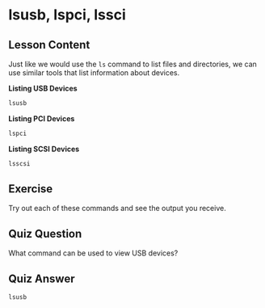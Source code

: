 # lsusb, lspci, lssci

## Lesson Content

Just like we would use the `ls` command to list files and directories, we can use similar tools that list information about devices.

**Listing USB Devices**

```bash
lsusb
```

**Listing PCI Devices**

```bash
lspci
```

**Listing SCSI Devices**

```bash
lsscsi
```

## Exercise

Try out each of these commands and see the output you receive.

## Quiz Question

What command can be used to view USB devices?

## Quiz Answer

`lsusb`
